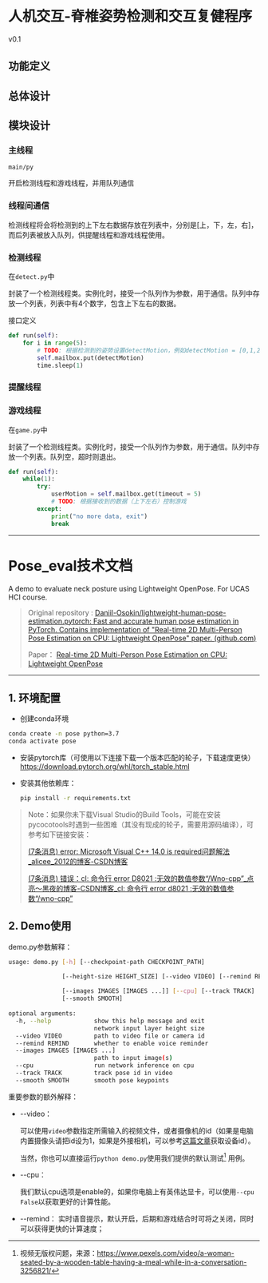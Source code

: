 # 人机交互-脊椎姿势检测和交互复健程序
v0.1
## 功能定义
## 总体设计
## 模块设计
### 主线程
`main/py`

开启检测线程和游戏线程，并用队列通信
### 线程间通信
检测线程将会将检测到的上下左右数据存放在列表中，分别是[上，下，左，右]，而后列表被放入队列，供提醒线程和游戏线程使用。


### 检测线程
在`detect.py`中

封装了一个检测线程类。实例化时，接受一个队列作为参数，用于通信。队列中存放一个列表，列表中有4个数字，包含上下左右的数据。

接口定义
```python
def run(self):
    for i in range(5):
        # TODO: 根据检测到的姿势设置detectMotion，例如detectMotion = [0,1,2,3]
        self.mailbox.put(detectMotion)
        time.sleep(1)
```

### 提醒线程

### 游戏线程
在`game.py`中

封装了一个检测线程类。实例化时，接受一个队列作为参数，用于通信。队列中存放一个列表。队列空，超时则退出。

```python
def run(self):  
    while(1):
        try:
            userMotion = self.mailbox.get(timeout = 5)
            # TODO: 根据接收到的数据（上下左右）控制游戏
        except:
            print("no more data, exit")
            break
```



---

# Pose_eval技术文档
A demo to evaluate neck posture using Lightweight OpenPose. For UCAS HCI course. 

> Original repository : [Daniil-Osokin/lightweight-human-pose-estimation.pytorch: Fast and accurate human pose estimation in PyTorch. Contains implementation of "Real-time 2D Multi-Person Pose Estimation on CPU: Lightweight OpenPose" paper. (github.com)](https://github.com/Daniil-Osokin/lightweight-human-pose-estimation.pytorch)
>
> Paper： [Real-time 2D Multi-Person Pose Estimation on CPU: Lightweight OpenPose](https://arxiv.org/pdf/1811.12004.pdf)

---

## 1. 环境配置

- 创建conda环境

```bash
conda create -n pose python=3.7
conda activate pose
```

- 安装pytorch库（可使用以下连接下载一个版本匹配的轮子，下载速度更快）
  https://download.pytorch.org/whl/torch_stable.html

- 安装其他依赖库：

  ```bash
  pip install -r requirements.txt
  ```

> Note：如果你未下载Visual Studio的Build Tools，可能在安装pycocotools时遇到一些困难（其没有现成的轮子，需要用源码编译），可参考如下链接安装：
>
> [(7条消息) error: Microsoft Visual C++ 14.0 is required问题解法_alicee_2012的博客-CSDN博客](https://blog.csdn.net/alicee_2012/article/details/122726986?utm_medium=distribute.pc_relevant.none-task-blog-2~default~baidujs_baidulandingword~default-0-122726986-blog-89399825.pc_relevant_aa2&spm=1001.2101.3001.4242.1&utm_relevant_index=2)
>
> [(7条消息) 错误：cl: 命令行 error D8021 :无效的数值参数“/Wno-cpp”_点亮～黑夜的博客-CSDN博客_cl: 命令行 error d8021 :无效的数值参数“/wno-cpp”](https://blog.csdn.net/weixin_41010198/article/details/94053130)

## 2. Demo使用

demo.py参数解释：

```bash
usage: demo.py [-h] [--checkpoint-path CHECKPOINT_PATH]                     

               [--height-size HEIGHT_SIZE] [--video VIDEO] [--remind REMIND]
               
               [--images IMAGES [IMAGES ...]] [--cpu] [--track TRACK]        
               [--smooth SMOOTH]    
               
optional arguments:
  -h, --help            show this help message and exit
                        network input layer height size
  --video VIDEO         path to video file or camera id
  --remind REMIND       whether to enable voice reminder
  --images IMAGES [IMAGES ...]
                        path to input image(s)
  --cpu                 run network inference on cpu
  --track TRACK         track pose id in video
  --smooth SMOOTH       smooth pose keypoints

```

重要参数的额外解释：

- --video：

    可以使用`video`参数指定所需输入的视频文件，或者摄像机的id（如果是电脑内置摄像头请把id设为1，如果是外接相机，可以参考[这篇文章](https://blog.csdn.net/babybin/article/details/122044565)获取设备id）。

    当然，你也可以直接运行`python demo.py`使用我们提供的默认测试[^1] 用例。

    > [^1]: 视频无版权问题，来源：https://www.pexels.com/video/a-woman-seated-by-a-wooden-table-having-a-meal-while-in-a-conversation-3256821/

- --cpu：

  我们默认cpu选项是enable的，如果你电脑上有英伟达显卡，可以使用`--cpu False`以获取更好的计算性能。

- --remind：
  实时语音提示，默认开启，后期和游戏结合时可将之关闭，同时可以获得更快的计算速度；
